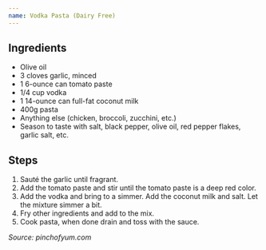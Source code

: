 ```yaml
---
name: Vodka Pasta (Dairy Free)
---
```

## Ingredients
- Olive oil
- 3 cloves garlic, minced
- 1 6-ounce can tomato paste
- 1/4 cup vodka
- 1 14-ounce can full-fat coconut milk
- 400g pasta
- Anything else (chicken, broccoli, zucchini, etc.)
- Season to taste with salt, black pepper, olive oil, red pepper flakes, garlic salt, etc.

## Steps
1. Sauté the garlic until fragrant.
2. Add the tomato paste and stir until the tomato paste is a deep red color.
3. Add the vodka and bring to a simmer. Add the coconut milk and salt. Let the mixture simmer a bit.
4. Fry other ingredients and add to the mix.
5. Cook pasta, when done drain and toss with the sauce.

_Source: pinchofyum.com_
